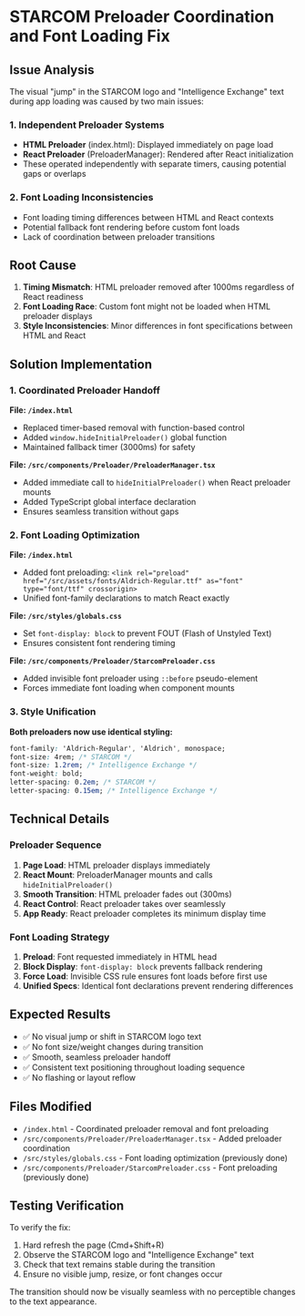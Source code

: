 # STARCOM Preloader Coordination and Font Loading Fix

## Issue Analysis
The visual "jump" in the STARCOM logo and "Intelligence Exchange" text during app loading was caused by two main issues:

### 1. Independent Preloader Systems
- **HTML Preloader** (index.html): Displayed immediately on page load
- **React Preloader** (PreloaderManager): Rendered after React initialization
- These operated independently with separate timers, causing potential gaps or overlaps

### 2. Font Loading Inconsistencies
- Font loading timing differences between HTML and React contexts
- Potential fallback font rendering before custom font loads
- Lack of coordination between preloader transitions

## Root Cause
1. **Timing Mismatch**: HTML preloader removed after 1000ms regardless of React readiness
2. **Font Loading Race**: Custom font might not be loaded when HTML preloader displays
3. **Style Inconsistencies**: Minor differences in font specifications between HTML and React

## Solution Implementation

### 1. Coordinated Preloader Handoff
**File: `/index.html`**
- Replaced timer-based removal with function-based control
- Added `window.hideInitialPreloader()` global function
- Maintained fallback timer (3000ms) for safety

**File: `/src/components/Preloader/PreloaderManager.tsx`**
- Added immediate call to `hideInitialPreloader()` when React preloader mounts
- Added TypeScript global interface declaration
- Ensures seamless transition without gaps

### 2. Font Loading Optimization
**File: `/index.html`**
- Added font preloading: `<link rel="preload" href="/src/assets/fonts/Aldrich-Regular.ttf" as="font" type="font/ttf" crossorigin>`
- Unified font-family declarations to match React exactly

**File: `/src/styles/globals.css`**
- Set `font-display: block` to prevent FOUT (Flash of Unstyled Text)
- Ensures consistent font rendering timing

**File: `/src/components/Preloader/StarcomPreloader.css`**
- Added invisible font preloader using `::before` pseudo-element
- Forces immediate font loading when component mounts

### 3. Style Unification
**Both preloaders now use identical styling:**
```css
font-family: 'Aldrich-Regular', 'Aldrich', monospace;
font-size: 4rem; /* STARCOM */
font-size: 1.2rem; /* Intelligence Exchange */
font-weight: bold;
letter-spacing: 0.2em; /* STARCOM */
letter-spacing: 0.15em; /* Intelligence Exchange */
```

## Technical Details

### Preloader Sequence
1. **Page Load**: HTML preloader displays immediately
2. **React Mount**: PreloaderManager mounts and calls `hideInitialPreloader()`
3. **Smooth Transition**: HTML preloader fades out (300ms)
4. **React Control**: React preloader takes over seamlessly
5. **App Ready**: React preloader completes its minimum display time

### Font Loading Strategy
1. **Preload**: Font requested immediately in HTML head
2. **Block Display**: `font-display: block` prevents fallback rendering
3. **Force Load**: Invisible CSS rule ensures font loads before first use
4. **Unified Specs**: Identical font declarations prevent rendering differences

## Expected Results
- ✅ No visual jump or shift in STARCOM logo text
- ✅ No font size/weight changes during transition
- ✅ Smooth, seamless preloader handoff
- ✅ Consistent text positioning throughout loading sequence
- ✅ No flashing or layout reflow

## Files Modified
- `/index.html` - Coordinated preloader removal and font preloading
- `/src/components/Preloader/PreloaderManager.tsx` - Added preloader coordination
- `/src/styles/globals.css` - Font loading optimization (previously done)
- `/src/components/Preloader/StarcomPreloader.css` - Font preloading (previously done)

## Testing Verification
To verify the fix:
1. Hard refresh the page (Cmd+Shift+R)
2. Observe the STARCOM logo and "Intelligence Exchange" text
3. Check that text remains stable during the transition
4. Ensure no visible jump, resize, or font changes occur

The transition should now be visually seamless with no perceptible changes to the text appearance.
